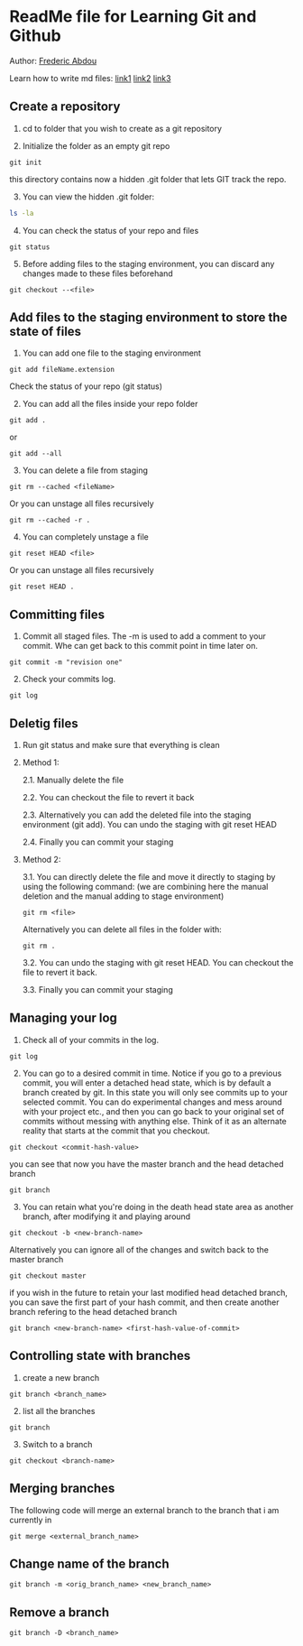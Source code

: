 # ReadMe file for Learning Git and Github 
Author: [Frederic Abdou](http://fredericabdou.com)

Learn how to write md files: 
[link1](https://guides.github.com/features/mastering-markdown/)
[link2](https://help.github.com/articles/basic-writing-and-formatting-syntax/#quoting-code)
[link3](https://github.com/adam-p/markdown-here/wiki/Markdown-Cheatsheet)


## Create a repository 
1. cd to folder that you wish to create as a git repository 
 
2. Initialize the folder as an empty git repo
```
git init
```
this directory contains now a hidden .git folder that lets GIT track the repo. 

3. You can view the hidden .git folder: 
```bash
ls -la
```
4. You can check the status of your repo and files 
```
git status 
```
5. Before adding files to the staging environment, you can discard any changes made to these files beforehand
```
git checkout --<file> 
```

## Add files to the staging environment to store the state of files
1. You can add one file to the staging environment
```
git add fileName.extension 
```
Check the status of your repo (git status)

2. You can add all the files inside your repo folder
``` 
git add .
```
or
```
git add --all
```

3. You can delete a file from staging 
```
git rm --cached <fileName>
```
Or you can unstage all files recursively
```
git rm --cached -r .
```
4. You can completely unstage a file
``` 
git reset HEAD <file> 
```
Or you can unstage all files recursively
```
git reset HEAD .
```

## Committing files 
1. Commit all staged files. The -m is used to add a comment to your commit. Whe can get back to this commit point in time later on. 
```
git commit -m "revision one" 
```
2. Check your commits log. 
```
git log
```

## Deletig files

1. Run git status and make sure that everything is clean
2. Method 1: 

    2.1. Manually delete the file

    2.2. You can checkout the file to revert it back 

    2.3. Alternatively you can add the deleted file into the staging environment (git add). You can undo the staging with git reset HEAD

    2.4. Finally you can commit your staging 

3. Method 2:

    3.1. You can directly delete the file and move it directly to staging by using the following command: (we are combining here the manual deletion and the manual adding to stage environment)
    ```
    git rm <file> 
    ```
    Alternatively you can delete all files in the folder with: 
    ```
    git rm .
    ```
    
    3.2. You can undo the staging with git reset HEAD. You can checkout the file to revert it back. 
   
    3.3. Finally you can commit your staging 



## Managing your log
1. Check all of your commits in the log.
```
git log
```
2. You can go to a desired commit in time. Notice if you go to a previous commit, you will enter a detached head state, which is by default a branch created by git. In this state you will only see commits up to your selected commit. You can do experimental changes and mess around with your project etc., and then you can go back to your original set of commits without messing with anything else. Think of it as an alternate reality that starts at the commit that you checkout. 
```
git checkout <commit-hash-value>
```
you can see that now you have the master branch and the head detached branch 
```
git branch
```

3. You can retain what you're doing in the death head state area as another branch, after modifying it and playing around
```
git checkout -b <new-branch-name>
```
Alternatively you can ignore all of the changes and switch back to the master branch
```
git checkout master 
```
if you wish in the future to retain your last modified head detached branch, you can save the first part of your hash commit, and then create another branch refering to the head detached branch
```
git branch <new-branch-name> <first-hash-value-of-commit>
```

## Controlling state with branches 

1. create a new branch
```
git branch <branch_name> 
```
2. list all the branches
``` 
git branch
```
3. Switch to a branch
``` 
git checkout <branch-name>
```
## Merging branches

The following code will merge an external branch to the branch that i am currently in 
```
git merge <external_branch_name>
``` 
## Change name of the branch
```
git branch -m <orig_branch_name> <new_branch_name>
```

## Remove a branch 
```
git branch -D <branch_name> 
```
